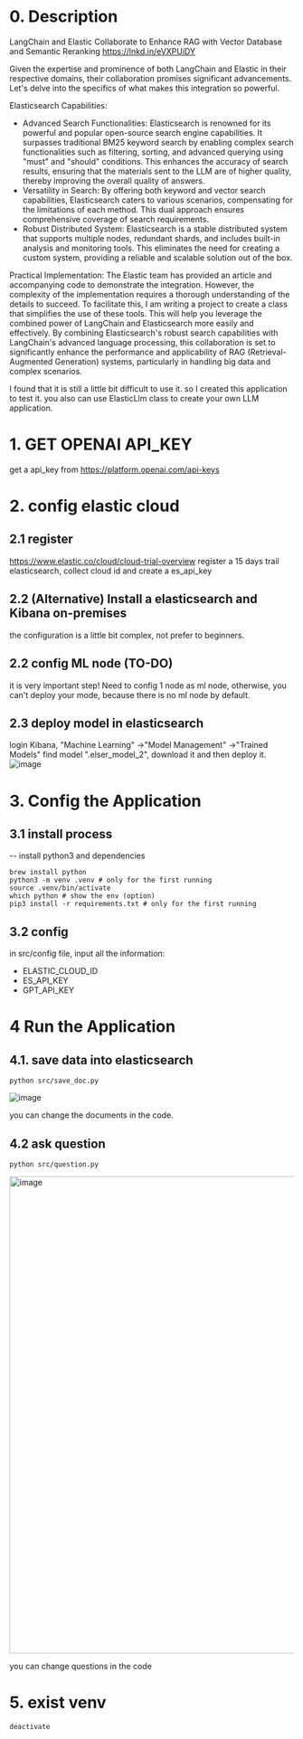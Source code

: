 # 0. Description
LangChain and Elastic Collaborate to Enhance RAG with Vector Database and Semantic Reranking https://lnkd.in/eVXPUiDY

Given the expertise and prominence of both LangChain and Elastic in their respective domains, their collaboration promises significant advancements. Let's delve into the specifics of what makes this integration so powerful.

Elasticsearch Capabilities:
- Advanced Search Functionalities: Elasticsearch is renowned for its powerful and popular open-source search engine capabilities. It surpasses traditional BM25 keyword search by enabling complex search functionalities such as filtering, sorting, and advanced querying using "must" and "should" conditions. This enhances the accuracy of search results, ensuring that the materials sent to the LLM are of higher quality, thereby improving the overall quality of answers.
- Versatility in Search: By offering both keyword and vector search capabilities, Elasticsearch caters to various scenarios, compensating for the limitations of each method. This dual approach ensures comprehensive coverage of search requirements.
- Robust Distributed System: Elasticsearch is a stable distributed system that supports multiple nodes, redundant shards, and includes built-in analysis and monitoring tools. This eliminates the need for creating a custom system, providing a reliable and scalable solution out of the box.

Practical Implementation:
The Elastic team has provided an article and accompanying code to demonstrate the integration. However, the complexity of the implementation requires a thorough understanding of the details to succeed. To facilitate this, I am writing a project to create a class that simplifies the use of these tools. This will help you leverage the combined power of LangChain and Elasticsearch more easily and effectively.
By combining Elasticsearch's robust search capabilities with LangChain's advanced language processing, this collaboration is set to significantly enhance the performance and applicability of RAG (Retrieval-Augmented Generation) systems, particularly in handling big data and complex scenarios.

I found that it is still a little bit difficult to use it. so I created this application to test it. you also can use ElasticLlm class to create your own LLM application.
# 1. GET OPENAI API_KEY
get a api_key from https://platform.openai.com/api-keys

# 2. config elastic cloud
## 2.1 register
https://www.elastic.co/cloud/cloud-trial-overview
register a 15 days trail elasticsearch, collect cloud id and create a es_api_key
## 2.2 (Alternative) Install a elasticsearch and Kibana on-premises
the configuration is a little bit complex, not prefer to beginners.
## 2.2 config ML node (TO-DO)
it is very important step! Need to config 1 node as ml node, otherwise, you can't deploy your mode, because there is no ml node by default. 
## 2.3 deploy model in elasticsearch
login Kibana,
"Machine Learning" ->"Model Management" ->"Trained Models"
find model ".elser_model_2", download it and then deploy it.
![image](https://github.com/pointearth/elastic_llm/assets/1859919/7baf5d19-ad82-4052-944d-ef24b2567f41)

# 3. Config the Application
## 3.1 install process
-- install python3 and dependencies
```
brew install python
python3 -m venv .venv # only for the first running
source .venv/bin/activate
which python # show the env (option)
pip3 install -r requirements.txt # only for the first running
```
## 3.2 config
in src/config file, input all the information:
- ELASTIC_CLOUD_ID
- ES_API_KEY
- GPT_API_KEY
  
# 4 Run the Application
## 4.1. save data into elasticsearch
```
python src/save_doc.py
```
![image](https://github.com/pointearth/elastic_llm/assets/1859919/cb0e03b5-5d60-4902-86ce-385944f4fcb4)

you can change the documents in the code.
## 4.2 ask question
```
python src/question.py
```
<img width="844" alt="image" src="https://github.com/pointearth/elastic_llm/assets/1859919/db02be15-ac88-4411-adce-7fd11a5e9e09">

you can change questions in the code
# 5. exist venv
```
deactivate
```

